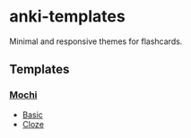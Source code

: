 # anki-templates

Minimal and responsive themes for flashcards.

## Templates

### [Mochi](./mochi)

-   [Basic](./mochi-basic)
-   [Cloze](./mochi-cloze)
